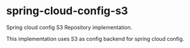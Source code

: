 # spring-cloud-config-s3
Spring cloud config S3 Repository implementation.

This implementation uses S3 as config backend for spring cloud config.
